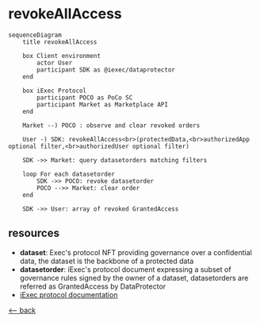 # revokeAllAccess

```mermaid
sequenceDiagram
    title revokeAllAccess

    box Client environment
        actor User
        participant SDK as @iexec/dataprotector
    end

    box iExec Protocol
        participant POCO as PoCo SC
        participant Market as Marketplace API
    end

    Market --) POCO : observe and clear revoked orders

    User -) SDK: revokeAllAccess<br>(protectedData,<br>authorizedApp optional filter,<br>authorizedUser optional filter)

    SDK ->> Market: query datasetorders matching filters

    loop For each datasetorder
        SDK ->> POCO: revoke datasetorder
        POCO -->> Market: clear order
    end

    SDK ->> User: array of revoked GrantedAccess
```

## resources

- **dataset**: Exec's protocol NFT providing governance over a confidential data, the dataset is the backbone of a protected data
- **datasetorder**: iExec's protocol document expressing a subset of governance rules signed by the owner of a dataset, datasetorders are referred as GrantedAccess by DataProtector
- [iExec protocol documentation](https://protocol.docs.iex.ec)

[<-- back](../index.md)
